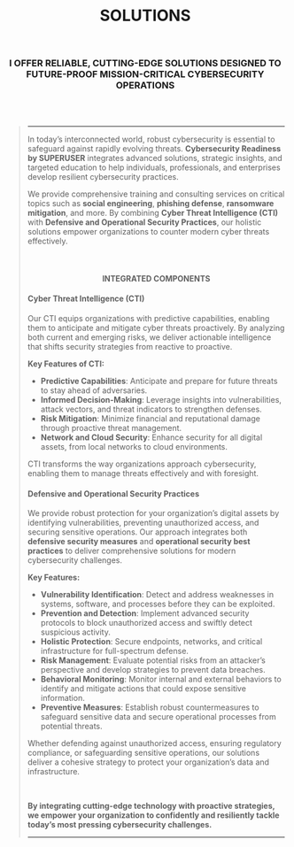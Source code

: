 <br>
<br>

<h1 align="center">SOLUTIONS</h1>

<br>

<h3 align="center">I OFFER RELIABLE, CUTTING-EDGE SOLUTIONS DESIGNED TO FUTURE-PROOF MISSION-CRITICAL CYBERSECURITY OPERATIONS</h3>

<br>
<br>
 
>----------
>
> In today’s interconnected world, robust cybersecurity is essential to safeguard against rapidly evolving threats. **Cybersecurity Readiness by SUPERUSER** integrates advanced solutions, strategic insights, and targeted education to help individuals, professionals, and enterprises develop resilient cybersecurity practices.
>
> We provide comprehensive training and consulting services on critical topics such as **social engineering**, **phishing defense**, **ransomware mitigation**, and more. By combining **Cyber Threat Intelligence (CTI)** with **Defensive and Operational Security Practices**, our holistic solutions empower organizations to counter modern cyber threats effectively.
>
> <br>
>
> <h4 align="center">INTEGRATED COMPONENTS </h4>
>
> #### **Cyber Threat Intelligence (CTI)**  
> Our CTI equips organizations with predictive capabilities, enabling them to anticipate and mitigate cyber threats proactively. By analyzing both current and emerging risks, we deliver actionable intelligence that shifts security strategies from reactive to proactive.
>
> **Key Features of CTI:**
> - **Predictive Capabilities**: Anticipate and prepare for future threats to stay ahead of adversaries.  
> - **Informed Decision-Making**: Leverage insights into vulnerabilities, attack vectors, and threat indicators to strengthen defenses.  
> - **Risk Mitigation**: Minimize financial and reputational damage through proactive threat management.  
> - **Network and Cloud Security**: Enhance security for all digital assets, from local networks to cloud environments.  
>
> CTI transforms the way organizations approach cybersecurity, enabling them to manage threats effectively and with foresight.
>
>
> #### **Defensive and Operational Security Practices**  
> We provide robust protection for your organization’s digital assets by identifying vulnerabilities, preventing unauthorized access, and securing sensitive operations. Our approach integrates both **defensive security measures** and **operational security best practices** to deliver comprehensive solutions for modern cybersecurity challenges.
>
> **Key Features:**
> - **Vulnerability Identification**: Detect and address weaknesses in systems, software, and processes before they can be exploited.  
> - **Prevention and Detection**: Implement advanced security protocols to block unauthorized access and swiftly detect suspicious activity.  
> - **Holistic Protection**: Secure endpoints, networks, and critical infrastructure for full-spectrum defense.  
> - **Risk Management**: Evaluate potential risks from an attacker’s perspective and develop strategies to prevent data breaches.  
> - **Behavioral Monitoring**: Monitor internal and external behaviors to identify and mitigate actions that could expose sensitive information.  
> - **Preventive Measures**: Establish robust countermeasures to safeguard sensitive data and secure operational processes from potential threats.  
>
> Whether defending against unauthorized access, ensuring regulatory compliance, or safeguarding sensitive operations, our solutions deliver a cohesive strategy to protect your organization’s data and infrastructure.
> 
> <br>
>
> **By integrating cutting-edge technology with proactive strategies, we empower your organization to confidently and resiliently tackle today’s most pressing cybersecurity challenges.**
>
>----------
